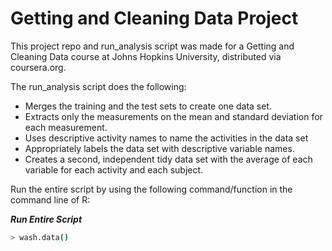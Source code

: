 # Getting and Cleaning Data Project
This project repo and run_analysis script was made for a Getting and Cleaning Data course at Johns Hopkins University, distributed via coursera.org.

The run_analysis script does the following:
* Merges the training and the test sets to create one data set.
* Extracts only the measurements on the mean and standard deviation for each measurement. 
* Uses descriptive activity names to name the activities in the data set
* Appropriately labels the data set with descriptive variable names. 
* Creates a second, independent tidy data set with the average of each variable for each activity and each subject.

Run the entire script by using the following command/function in the command line of R:

***Run Entire Script***
```bash
> wash.data()
```